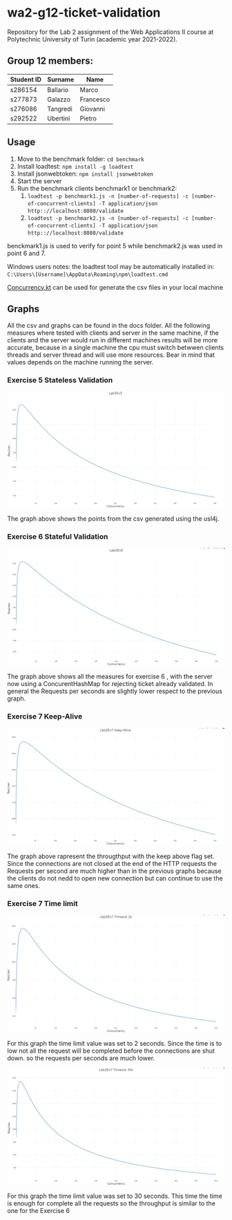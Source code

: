 # wa2-g12-ticket-validation

Repository for the Lab 2 assignment of the Web Applications II course at Polytechnic University of Turin (academic year 2021-2022).

## Group 12 members:
| Student ID | Surname | Name |
| --- | --- | --- |
| s286154 | Ballario | Marco |
| s277873 | Galazzo | Francesco |
| s276086 | Tangredi | Giovanni |
| s292522 | Ubertini | Pietro |

## Usage

1. Move to the benchmark folder: ```cd benchmark```
2. Install loadtest: ```npm install -g loadtest```
3. Install jsonwebtoken: ```npm install jsonwebtoken```
4. Start the server
5. Run the benchmark clients benchmark1 or benchmark2:
   1. ```loadtest -p benchmark1.js -n [number-of-requests] -c [number-of-concurrent-clients] -T application/json http:://localhost:8080/validate```
   2. ```loadtest -p benchmark2.js -n [number-of-requests] -c [number-of-concurrent-clients] -T application/json http:://localhost:8080/validate```

benckmark1.js is used to verify for point 5 while benchmark2.js was used in point 6 and 7.

Windows users notes: the loadtest tool may be automatically installed in: ```C:\Users\[Username]\AppData\Roaming\npm\loadtest.cmd```

[Concurrency.kt](./server/src/main/kotlin/com/group12/server/Concurrency.kt)
can be used for generate the csv files in your local machine
## Graphs
All the csv and graphs can be found in the docs folder.
All the following measures where tested with clients and server in the same machine, if the clients and the server would run in different machines results will be more accurate, because in a single machine the cpu must switch betwwen clients threads and server thread and will use more resources.
Bear in mind that values depends on the machine running the server.
### Exercise 5 Stateless Validation
![Graph 1](./docs/Lab2Ex5.PNG)

The graph above shows the points from the csv generated using the usl4j.

### Exercise 6 Stateful Validation
![Graph 2](./docs/Lab2Ex6.PNG)

The graph above shows all the measures for exercise 6 , with the server now using a ConcurentHashMap for rejecting ticket already validated.
In general the Requests per seconds are slightly lower respect to the previous graph.


###  Exercise 7 Keep-Alive
![Graph 3](./docs/Lab2Ex7%20Keep-Alive.PNG)

The graph above rapresent the througthput with the keep above flag  set.
Since the connections are not closed at the end of the HTTP requests the Requests per second are much higher than in the previous graphs because the clients do not nedd to open new connection but can continue to use the same ones.

###  Exercise 7 Time limit
![Graph 4](./docs/Lab2Ex7%20Timeout%202s.PNG)

For this graph the time limit value was set to 2 seconds.
Since the time is to low not all the request will be completed before the connections are shut down.
so the requests per seconds are much lower.

![Graph 5](./docs/Lab2Ex7%20Timeout%2030s.PNG)

For this graph the time limit value was set to 30 seconds.
This time the time is enough for complete all the requests so the throughput is similar to the one for the Exercise 6 